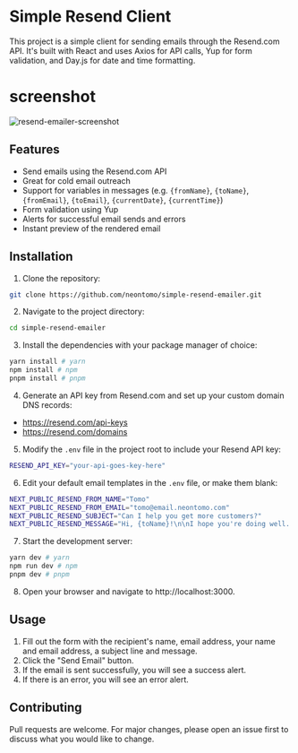 # Simple Resend Client

This project is a simple client for sending emails through the Resend.com API. It's built with React and uses Axios for API calls, Yup for form validation, and Day.js for date and time formatting.

# screenshot

![resend-emailer-screenshot](https://github.com/neontomo/simple-resend-emailer/assets/105588693/555ee0ea-ba06-45cc-a9bc-86198bc1fb5d)

## Features

- Send emails using the Resend.com API
- Great for cold email outreach
- Support for variables in messages (e.g. `{fromName}`, `{toName}`, `{fromEmail}`, `{toEmail}`, `{currentDate}`, `{currentTime}`)
- Form validation using Yup
- Alerts for successful email sends and errors
- Instant preview of the rendered email

## Installation

1. Clone the repository:

```bash
git clone https://github.com/neontomo/simple-resend-emailer.git
```

2. Navigate to the project directory:

```bash
cd simple-resend-emailer
```

3. Install the dependencies with your package manager of choice:

```bash
yarn install # yarn
npm install # npm
pnpm install # pnpm
```

4. Generate an API key from Resend.com and set up your custom domain DNS records:

- https://resend.com/api-keys
- https://resend.com/domains

5. Modify the `.env` file in the project root to include your Resend API key:

```bash
RESEND_API_KEY="your-api-goes-key-here"
```

6. Edit your default email templates in the `.env` file, or make them blank:

```bash
NEXT_PUBLIC_RESEND_FROM_NAME="Tomo"
NEXT_PUBLIC_RESEND_FROM_EMAIL="tomo@email.neontomo.com"
NEXT_PUBLIC_RESEND_SUBJECT="Can I help you get more customers?"
NEXT_PUBLIC_RESEND_MESSAGE="Hi, {toName}!\n\nI hope you're doing well. I'm {fromName}, and I help businesses like yours get more customers.\n\nI'd love to learn more about your business and see if I can help you grow.\n\nDo you have time for a quick chat this week?\n\nKind regards,\n{fromName}"
```

7. Start the development server:

```bash
yarn dev # yarn
npm run dev # npm
pnpm dev # pnpm
```

8. Open your browser and navigate to http://localhost:3000.

## Usage

1. Fill out the form with the recipient's name, email address, your name and email address, a subject line and message.
2. Click the "Send Email" button.
3. If the email is sent successfully, you will see a success alert.
4. If there is an error, you will see an error alert.

## Contributing

Pull requests are welcome. For major changes, please open an issue first to discuss what you would like to change.
